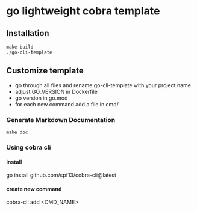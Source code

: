 # go lightweight cobra template

## Installation

```
make build
./go-cli-template
```

## Customize template
- go through all files and rename go-cli-template with your project name
- adjust GO_VERSION in Dockerfile
- go version in go.mod
- for each new command add a file in cmd/

### Generate Markdown Documentation
```
make doc
```

### Using cobra cli

#### install
go install github.com/spf13/cobra-cli@latest

#### create new command
cobra-cli add <CMD_NAME>